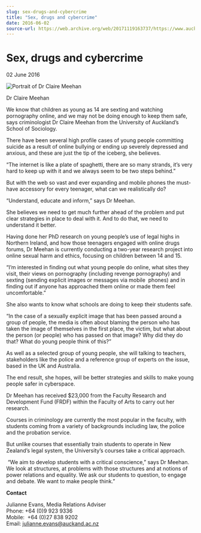 ```yaml
---
slug: sex-drugs-and-cybercrime
title: "Sex, drugs and cybercrime"
date: 2016-06-02
source-url: https://web.archive.org/web/20171119163737/https://www.auckland.ac.nz/en/about/news-events-and-notices/news/news-2016/06/sex-drugs-and-cybercrime.html
---
```

Sex, drugs and cybercrime
=========================

02 June 2016

![Portrait of Dr Claire Meehan](https://www.auckland.ac.nz/en/about/news-events-and-notices/news/news-2016/06/sex-drugs-and-cybercrime/_jcr_content/par/textimage/image.img.jpg/1464820846943.jpg "Dr Claire Meehan")

Dr Claire Meehan

We know that children as young as 14 are sexting and watching pornography online, and we may not be doing enough to keep them safe, says criminologist Dr Claire Meehan from the University of Auckland’s School of Sociology.

There have been several high profile cases of young people committing suicide as a result of online bullying or ending up severely depressed and anxious, and these are just the tip of the iceberg, she believes.

“The internet is like a plate of spaghetti, there are so many strands, it’s very hard to keep up with it and we always seem to be two steps behind.”

But with the web so vast and ever expanding and mobile phones the must-have accessory for every teenager, what can we realistically do?

“Understand, educate and inform,” says Dr Meehan.

She believes we need to get much further ahead of the problem and put clear strategies in place to deal with it. And to do that, we need to understand it better.

Having done her PhD research on young people’s use of legal highs in Northern Ireland, and how those teenagers engaged with online drugs forums, Dr Meehan is currently conducting a two-year research project into online sexual harm and ethics, focusing on children between 14 and 15.

“I’m interested in finding out what young people do online, what sites they visit, their views on pornography (including revenge pornography) and sexting (sending explicit images or messages via mobile  phones) and in finding out if anyone has approached them online or made them feel uncomfortable.”

She also wants to know what schools are doing to keep their students safe.

“In the case of a sexually explicit image that has been passed around a group of people, the media is often about blaming the person who has taken the image of themselves in the first place, the victim, but what about the person (or people) who has passed on that image? Why did they do that? What do young people think of this?”

As well as a selected group of young people, she will talking to teachers, stakeholders like the police and a reference group of experts on the issue, based in the UK and Australia.

The end result, she hopes, will be better strategies and skills to make young people safer in cyberspace.

Dr Meehan has received $23,000 from the Faculty Research and Development Fund (FRDF) within the Faculty of Arts to carry out her research.

Courses in criminology are currently the most popular in the faculty, with students coming from a variety of backgrounds including law, the police and the probation service.

But unlike courses that essentially train students to operate in New Zealand’s legal system, the University’s courses take a critical approach.

 “We aim to develop students with a critical conscience,” says Dr Meehan. We look at structures, at problems with those structures and at notions of power relations and equality. We ask our students to question, to engage and debate. We want to make people think.”

**Contact**

Julianne Evans, Media Relations Adviser  
Phone: +64 (0)9 923 9336  
Mobile:  +64 (0)27 838 9202  
Email: julianne.evans@auckand.ac.nz